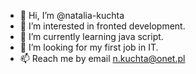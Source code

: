 - 👋 Hi, I’m @natalia-kuchta
- 👀 I’m interested in fronted development.
- 🌱 I’m currently learning java script.
- 💞️ I’m looking for my first job in IT.
- 📫 Reach me by email n.kuchta@onet.pl
